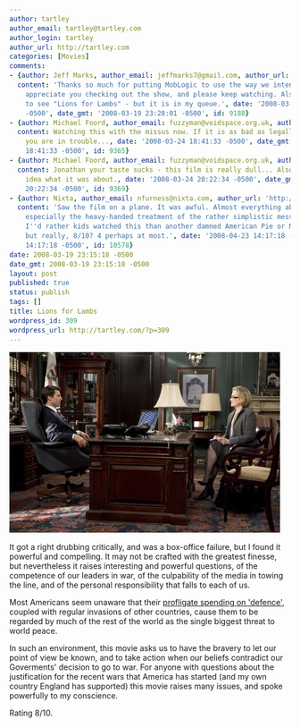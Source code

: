 ```yaml
---
author: tartley
author_email: tartley@tartley.com
author_login: tartley
author_url: http://tartley.com
categories: [Movies]
comments:
- {author: Jeff Marks, author_email: jeffmarks7@gmail.com, author_url: 'http://imarks.gmail.com',
  content: 'Thanks so much for putting MobLogic to use the way we intended it!.  Really
    appreciate you checking out the show, and please keep watching. Also, I''ve yet
    to see "Lions for Lambs" - but it is in my queue.', date: '2008-03-19 23:28:01
    -0500', date_gmt: '2008-03-19 23:28:01 -0500', id: 9188}
- {author: Michael Foord, author_email: fuzzyman@voidspace.org.uk, author_url: 'http://www.ironpythoninaction.com',
  content: Watching this with the missus now. If it is as bad as legally blonde then
    you are in trouble..., date: '2008-03-24 18:41:33 -0500', date_gmt: '2008-03-24
    18:41:33 -0500', id: 9365}
- {author: Michael Foord, author_email: fuzzyman@voidspace.org.uk, author_url: 'http://www.ironpython.info/',
  content: Jonathan your taste sucks - this film is really dull... Also I have no
    idea what it was about., date: '2008-03-24 20:22:34 -0500', date_gmt: '2008-03-24
    20:22:34 -0500', id: 9369}
- {author: Nixta, author_email: nfurness@nixta.com, author_url: 'http://nixtasinks.nixta.com',
  content: 'Saw the film on a plane. It was awful. Almost everything about it sucked,
    especially the heavy-handed treatment of the rather simplistic message. I mean,
    I''d rather kids watched this than another damned American Pie or Mission Impossible,
    but really, 8/10? 4 perhaps at most.', date: '2008-04-23 14:17:18 -0500', date_gmt: '2008-04-23
    14:17:18 -0500', id: 10578}
date: 2008-03-19 23:15:18 -0500
date_gmt: 2008-03-19 23:15:18 -0500
layout: post
published: true
status: publish
tags: []
title: Lions for Lambs
wordpress_id: 309
wordpress_url: http://tartley.com/?p=309
---
```


![Lions for Lambs](/assets/2008/03/lions-for-lambs.jpg)

It got a right drubbing critically, and was a box-office failure, but I
found it powerful and compelling. It may not be crafted with the
greatest finesse, but nevertheless it raises interesting and powerful
questions, of the competence of our leaders in war, of the culpability
of the media in towing the line, and of the personal responsibility that
falls to each of us.

Most Americans seem unaware that their [profligate spending on
'defence'](http://www.moblogic.tv/video/2008/03/10/whos-got-the-guns-2/),
coupled with regular invasions of other countries, cause them to be
regarded by much of the rest of the world as the single biggest threat
to world peace.

In such an environment, this movie asks us to have the bravery to let
our point of view be known, and to take action when our beliefs
contradict our Goverments' decision to go to war. For anyone with
questions about the justification for the recent wars that America has
started (and my own country England has supported) this movie raises
many issues, and spoke powerfully to my conscience.

Rating 8/10.
